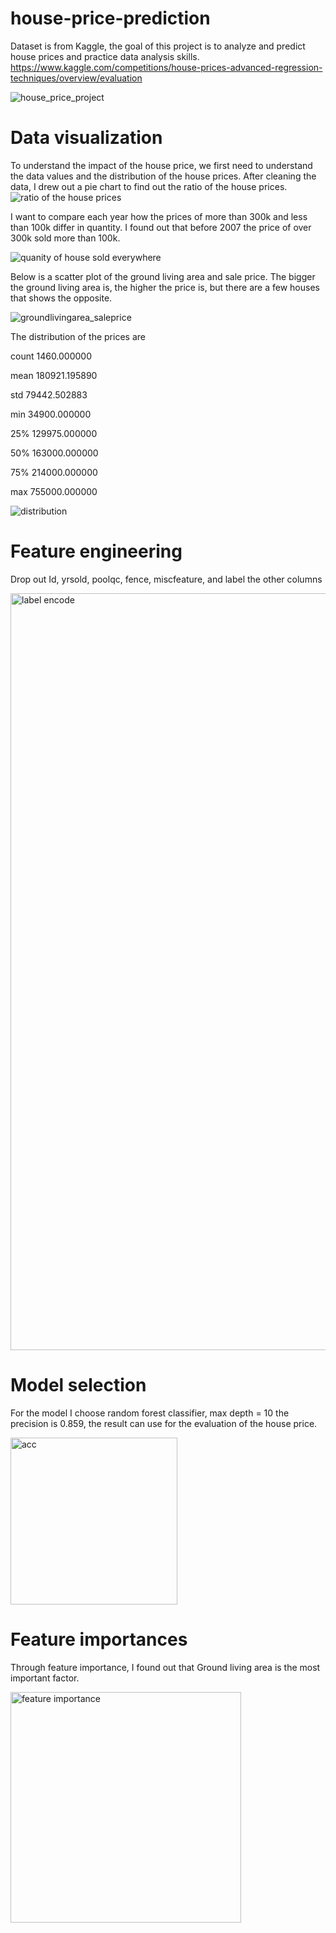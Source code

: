 # house-price-prediction
Dataset is from Kaggle, the goal of this project is to analyze and predict house prices and practice data analysis skills.
https://www.kaggle.com/competitions/house-prices-advanced-regression-techniques/overview/evaluation

![house_price_project](https://github.com/chency0315/house-price-prediction/assets/100465252/f7a4f895-dbf9-478d-ba7c-6df6eab8be76)

# Data visualization
To understand the impact of the house price, we first need to understand the data values and the distribution of the house prices.
After cleaning the data, I drew out a pie chart to find out the ratio of the house prices.
![ratio of the house prices](https://github.com/chency0315/house-price-prediction/assets/100465252/792079ad-d865-4c83-bb10-f0da649ea1c7)

I want to compare each year how the prices of more than 300k and less than 100k differ in quantity.
I found out that before 2007 the price of over 300k sold more than 100k. 

![quanity of house sold everywhere](https://github.com/chency0315/house-price-prediction/assets/100465252/3ed11c42-5788-4ca3-8370-4d8edaedd67a)

Below is a scatter plot of the ground living area and sale price.
The bigger the ground living area is, the higher the price is, but there are a few houses that shows the opposite.

![groundlivingarea_saleprice](https://github.com/chency0315/house-price-prediction/assets/100465252/693de6f4-9e9e-4dfc-aaf4-c49bbd72d249)

The distribution of the prices are 

count      1460.000000

mean     180921.195890

std       79442.502883

min       34900.000000

25%      129975.000000

50%      163000.000000

75%      214000.000000

max      755000.000000

![distribution](https://github.com/chency0315/house-price-prediction/assets/100465252/881a668e-ddbd-453a-90ea-38c0c4d6921a)

# Feature engineering 
Drop out Id, yrsold, poolqc, fence, miscfeature, and label the other columns

<img width="1211" alt="label encode" src="https://github.com/chency0315/house-price-prediction/assets/100465252/b7d48bd5-cc96-4e61-9a3b-ce480cceaf8f">

# Model selection 

For the model I choose random forest classifier, max depth = 10 
the precision is 0.859, the result can use for the evaluation of the house price.

<img width="267" alt="acc" src="https://github.com/chency0315/house-price-prediction/assets/100465252/4ce4314d-f96b-4b94-8339-43ad0f2b7417">

# Feature importances

Through feature importance, I found out that Ground living area is the most important factor.

<img width="369" alt="feature importance" src="https://github.com/chency0315/house-price-prediction/assets/100465252/5dea2db6-b70e-4bf4-a215-f5218af6a24c">

